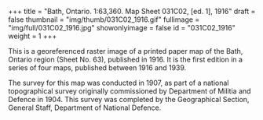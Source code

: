 +++
title = "Bath, Ontario. 1:63,360. Map Sheet 031C02, [ed. 1], 1916"
draft = false
thumbnail = "img/thumb/031C02_1916.gif"
fullimage = "img/full/031C02_1916.jpg"
showonlyimage = false
id = "031C02_1916"
weight = 1
+++

This is a georeferenced raster image of a printed paper map of the Bath, Ontario region (Sheet No. 63), published in 1916. It is the first edition in a series of four maps, published between 1916 and 1939.
<!--more-->

The survey for this map was conducted in 1907, as part of a national topographical survey originally commissioned by Department of Militia and Defence in 1904. This survey was completed by the Geographical Section, General Staff, Department of National Defence.

<!-- [View in Scholars GeoPortal](http://geo.scholarsportal.info/#r/details/_uri@=) | [Download original](http://geo.scholarsportal.info/proxy.html?http:__maps.scholarsportal.info/files/images/OpenContent/) -->